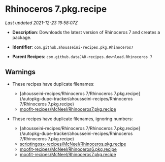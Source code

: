 # Rhinoceros 7.pkg.recipe

_Last updated 2021-12-23 19:58:07Z_

- **Description**: Downloads the latest version of Rhinoceros 7 and creates a package.

- **Identifier**: `com.github.ahousseini-recipes.pkg.Rhinoceros7`

- **Parent Recipes**: `com.github.dataJAR-recipes.download.Rhinoceros 7`

## Warnings

- These recipes have duplicate filenames:
    - [ahousseini-recipes/Rhinoceros 7/Rhinoceros 7.pkg.recipe](/autopkg-dupe-tracker/ahousseini-recipes/Rhinoceros 7/Rhinoceros 7.pkg.recipe)
    - [moofit-recipes/McNeel/Rhinoceros7.pkg.recipe](/autopkg-dupe-tracker/moofit-recipes/McNeel/Rhinoceros7.pkg.recipe)

- These recipes have duplicate filenames, ignoring numbers:
    - [ahousseini-recipes/Rhinoceros 7/Rhinoceros 7.pkg.recipe](/autopkg-dupe-tracker/ahousseini-recipes/Rhinoceros 7/Rhinoceros 7.pkg.recipe)
    - [scriptingosx-recipes/McNeel/Rhinoceros.pkg.recipe](/autopkg-dupe-tracker/scriptingosx-recipes/McNeel/Rhinoceros.pkg.recipe)
    - [moofit-recipes/McNeel/Rhinoceros6.pkg.recipe](/autopkg-dupe-tracker/moofit-recipes/McNeel/Rhinoceros6.pkg.recipe)
    - [moofit-recipes/McNeel/Rhinoceros7.pkg.recipe](/autopkg-dupe-tracker/moofit-recipes/McNeel/Rhinoceros7.pkg.recipe)